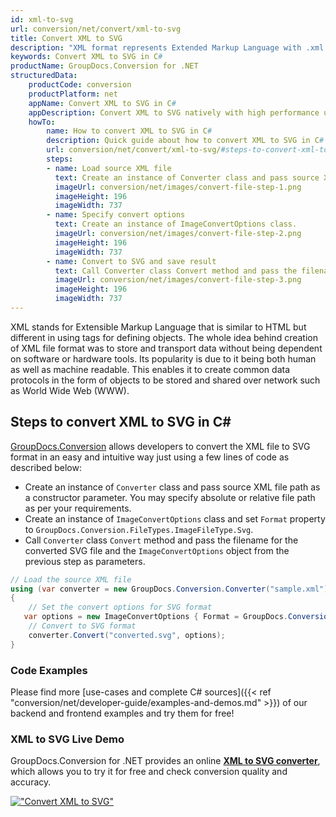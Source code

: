 ```yaml
---
id: xml-to-svg
url: conversion/net/convert/xml-to-svg
title: Convert XML to SVG
description: "XML format represents Extended Markup Language with .xml extension. Learn how to convert XML to SVG file programmatically in C# language using GroupDocs.Conversion for .NET library."
keywords: Convert XML to SVG in C#
productName: GroupDocs.Conversion for .NET
structuredData:
    productCode: conversion
    productPlatform: net
    appName: Convert XML to SVG in C#
    appDescription: Convert XML to SVG natively with high performance using C# language and server side GroupDocs.Conversion for .NET APIs, without the use of any software like Microsoft or Open Office.
    howTo:
        name: How to convert XML to SVG in C# 
        description: Quick guide about how to convert XML to SVG in C# with high performance and accuracy.
        url: conversion/net/convert/xml-to-svg/#steps-to-convert-xml-to-svg-in-c
        steps:
        - name: Load source XML file 
          text: Create an instance of Converter class and pass source XML file path as a constructor parameter. You may specify absolute or relative file path as per your requirements. 
          imageUrl: conversion/net/images/convert-file-step-1.png
          imageHeight: 196
          imageWidth: 737
        - name: Specify convert options 
          text: Create an instance of ImageConvertOptions class.
          imageUrl: conversion/net/images/convert-file-step-2.png
          imageHeight: 196
          imageWidth: 737
        - name: Convert to SVG and save result 
          text: Call Converter class Convert method and pass the filename for the converted HTML file and the ImageConvertOptions object from the previous step as parameters.
          imageUrl: conversion/net/images/convert-file-step-3.png
          imageHeight: 196
          imageWidth: 737
---
```


XML stands for Extensible Markup Language that is similar to HTML but different in using tags for defining objects. The whole idea behind creation of XML file format was to store and transport data without being dependent on software or hardware tools. Its popularity is due to it being both human as well as machine readable. This enables it to create common data protocols in the form of objects to be stored and shared over network such as World Wide Web (WWW).

## Steps to convert XML to SVG in C#

[GroupDocs.Conversion](https://products.groupdocs.com/conversion/net) allows developers to convert the XML file to SVG format in an easy and intuitive way just using a few lines of code as described below:

* Create an instance of `Converter` class and pass source XML file path as a constructor parameter. You may specify absolute or relative file path as per your requirements. 
* Create an instance of `ImageConvertOptions` class and set `Format` property to `GroupDocs.Conversion.FileTypes.ImageFileType.Svg`.
* Call `Converter` class `Convert` method and pass the filename for the converted SVG file and the `ImageConvertOptions` object from the previous step as parameters.

```csharp
// Load the source XML file
using (var converter = new GroupDocs.Conversion.Converter("sample.xml"))
{
    // Set the convert options for SVG format
   var options = new ImageConvertOptions { Format = GroupDocs.Conversion.FileTypes.ImageFileType.Svg };
    // Convert to SVG format
    converter.Convert("converted.svg", options);
}
```

### Code Examples

Please find more [use-cases and complete C# sources]({{< ref "conversion/net/developer-guide/examples-and-demos.md" >}}) of our backend and frontend examples and try them for free!

### XML to SVG Live Demo

GroupDocs.Conversion for .NET provides an online [**XML to SVG converter**](https://products.groupdocs.app/conversion/xml-to-svg), which allows you to try it for free and check conversion quality and accuracy.

[!["Convert XML to SVG"](conversion/net/images/convert-to-svg/convert-xml-to-svg.png)](https://products.groupdocs.app/conversion/xml-to-svg)